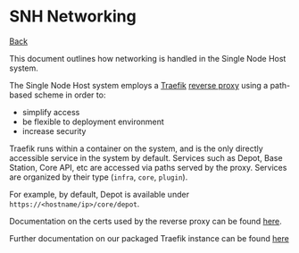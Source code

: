 # SNH Networking

[Back](README.md)

This document outlines how networking is handled in the Single Node Host system.

The Single Node Host system employs
a [Traefik](https://traefik.io/) [reverse proxy](https://en.wikipedia.org/wiki/Reverse_proxy) using a path-based scheme
in order to:

- simplify access
- be flexible to deployment environment
- increase security

Traefik runs within a container on the system, and is the only directly accessible service in the system by default.
Services such as Depot, Base Station, Core API, etc are accessed via paths served by the proxy. Services are organized by their type (`infra`, `core`, `plugin`).

For example, by default, Depot is available under `https://<hostname/ip>/core/depot`.

Documentation on the certs used by the reverse proxy can be found [here](Certs.md).

Further documentation on our packaged Traefik instance can be found [here](../Infrastructure/traefik)
